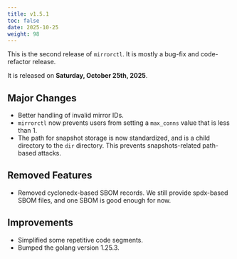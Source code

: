 ```yaml
---
title: v1.5.1
toc: false
date: 2025-10-25
weight: 98
---
```


This is the second release of `mirrorctl`. It is mostly a bug-fix and code-refactor release.

It is released on **Saturday, October 25th, 2025**.

## Major Changes

* Better handling of invalid mirror IDs.
* `mirrorctl` now prevents users from setting a `max_conns` value that is less than 1.
* The path for snapshot storage is now standardized, and is a child directory to the `dir`
  directory. This prevents snapshots-related path-based attacks.

## Removed Features

* Removed cyclonedx-based SBOM records. We still provide spdx-based SBOM files, and one SBOM is
  good enough for now.

## Improvements

* Simplified some repetitive code segments.
* Bumped the golang version 1.25.3.
